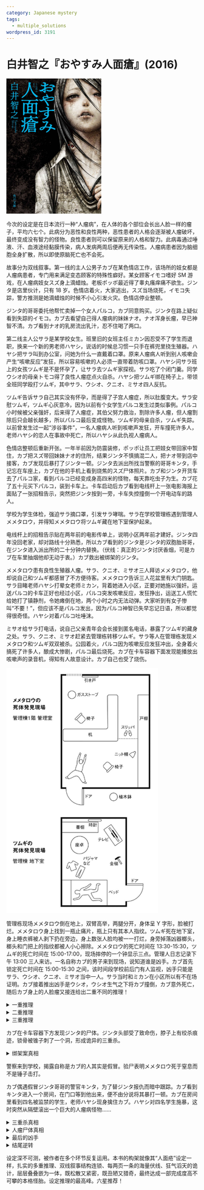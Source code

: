 ```yaml
---
category: Japanese mystery
tags:
  - multiple_solutions
wordpress_id: 3191
---
```


# 白井智之『おやすみ人面瘡』(2016)

<img src=images/2016_cover.jpg width=250/>

今次的设定是在日本流行一种“人瘤病”，在人体的各个部位会长出人脸一样的瘤子，平均六七个。此病分为恶性和良性两种，恶性患者的人格会逐渐被人瘤破坏，最终变成没有智力的怪物。良性患者则可以保留原来的人格和智力。此病毒通过唾液、汗、血液途经黏膜传染，病人发病两周后便再无传染性。人瘤病患者因为脑细胞全身扩散，所以即使原脑死亡也不会死。

故事分为双线叙事。第一线的主人公男子カブ在某色情店工作，该场所的妓女都是人瘤病患者，专门用来满足变态顾客的特殊性癖好。某女顾客イモコ嗜好 SM 游戏，在人瘤病妓女スズ身上滴蜡烛。老板ポッポ最近得了睾丸瘙痒痛不欲生。ジンタ是店里伙计，只有 18 岁。色情店着火，大家逃出，スズ当场烧死，イモコ失踪，警方推测是她滴蜡烛的时候不小心引发火灾。色情店停业整顿。

ジンタ的哥哥委托他帮忙卖掉一个女人パルコ，カブ同意购买。ジンタ在路上疑似看到失踪的イモコ。カブ去看望自己得人瘤病的妹妹ナオ。ナオ浑身长瘤，早已神智不清。カブ看到ナオ的乳房流出乳汁，忍不住喝了两口。

第二线主人公サラ是某学校女生。班里旧的女班主任ミカン因忍受不了学生而退职，换来一个新的男老师ハヤシ，说话的时候总习惯一只手在裤兜里挠生殖器。ハヤシ把サラ叫到办公室，问她为什么一直戴着口罩。原来人瘤病人听到别人咳嗽会产生“咳嗽反应”发狂，所以容易咳嗽的人必须一直带着防咳口罩。ハヤシ问サラ班上的女孩ツムギ是不是怀孕了，让サラ去ツムギ家探视。サラ吃了个闭门羹。同学ウシオ的母亲トモコ得了良性人瘤症点火自杀。ハヤシ把ツムギ绑在椅子上，带领全班同学殴打ツムギ，其中サラ、ウシオ、クニオ、ミサオ四人反抗。

ツムギ告诉サラ自己其实没有怀孕，而是得了子宫人瘤症，所以肚腹变大。サラ安慰ツムギ，ツムギ心灰意冷，因为以前有个女学生パルコ发生过类似事例。パルコ小时候被父亲强奸，后来得了人瘤症，其伯父努力救治，割除许多人瘤，但人瘤割除后只会越长越多，所以パルコ最后变成怪物。ツムギ的母亲自杀，ツムギ失踪。以前曾发生过一起“涉谷事件”，一名人瘤病人听到咳嗽声发狂，开车撞死许多人，老师ハヤシ的恋人在事故中死亡，所以ハヤシ从此仇视人瘤病人。

色情店整顿后重新开张。一年半前因为防震装修，ポッポ让员工把妓女带回家中暂住，カブ把スズ带回妹妹ナオ的住所，结果ジンタ不慎搞混二人，把ナオ带到店中接客，カブ发现后暴打了ジンタ一顿。ジンタ去派出所找当警察的哥哥キンタ，手记忘在车座上，カブ在他的手机上看到烧焦的スズ尸体照片。カブ和ジンタ开货车去了パルコ家，看到パルコ已经变成身高四米的怪物，每天靠吃虫子为生。カブ花了五十元买下パルコ，装到卡车上。卡车启动后カブ看到电线杆上一张电影海报上面贴了一张招租告示，突然把ジンタ按到一旁，卡车失控撞倒一个开电动车的路人。

学校为学生体检，强迫サラ摘口罩，引发サラ哮喘。サラ在学校管理栋遇到管理人メメタロウ，并得知メメタロウ将ツムギ藏在地下室保护起来。

电线杆上的招租告示贴在两年前的电影传单上，说明小区两年前才建好。ジンタ四年没回老家，却对路线十分熟悉，所以カブ看到的ジンタ是ジンタ的双胞胎哥哥，在ジンタ进入派出所的二十分钟内替换。（伏线：真正的ジンタ讨厌香烟，可是カブ在车里抽烟他却无动于衷。）カブ救出被绑架的ジンタ。

メメタロウ患有良性生殖器人瘤。サラ、クニオ、ミサオ三人拜访メメタロウ，他却说自己和ツムギ都感冒了不方便待客。メメタロウ告诉三人花盆里有大门钥匙。サラ目睹老师ハヤシ打晕女老师ミカン，背着她进入小区，正要对她施以强奸。运送パルコ的卡车正好也经过小区，パルコ突发咳嗽反应，发狂挣出，运送工人慌忙给她打了镇静剂，令她瘫倒在地，两个小时之内无法动弹。大家听到有女子惨叫“不要！”，但应该不是パルコ发出，因为パルコ神智已失早忘记日语，所以都觉得很奇怪。ハヤシ对着パルコ吐唾沫。

ミサオ给サラ打电话，说自己父亲青年会会长接到匿名电话，暴露了ツムギ的藏身之处。サラ、クニオ、ミサオ赶紧去管理栋转移ツムギ。サラ等人在管理栋发现メメタロウ和ツムギ双双被杀。公园着火，パルコ因为咳嗽反应发狂冲出，全身着火搞死了许多人，酿成大惨剧，パルコ最后烧死。カブ在卡车容器下面发现能播放出咳嗽声的录音机，得知有人故意设计。カブ自己也受了烧伤。

<img src=images/2016_death_scenes.jpg width=400/>

管理栋现场メメタロウ倒在地上，双臂高举，两腿分开，身体呈 Y 字形，脸被打烂。メメタロウ身上找到一瓶止痛片，瓶上只有其本人指纹。ツムギ死在地下室，身上睡衣裤被人剥下扔在旁边，身上数张人脸均被一一打烂，身旁掉落凶器榔头，榔头和门把上的指纹都被人小心擦除。メメタロウ的死亡时间在 13:30-15:30，ツムギ的死亡时间在 15:00-17:00，现场摔停的一个钟显示三点。管理人日志记录下午 13:00 三人来访。一名自称カブ的男子来到现场，说知道谁是凶手。カブ首先锁定死亡时间在 15:00-15:30 之间，该时间段学校前后门有人监视，凶手只能是サラ、ウシオ、クニオ、ミサオ当中一人。サラ当时和ミカン在小区所以有不在场证明。カブ接着推出凶手是ウシオ，ウシオ生气之下将カブ撞倒，カブ意外死亡，随后カブ身上的人脸瘤又接连给出二重不同的推理！

<details><summary>一重推理</summary>
メメタロウ头痛找药房拿药，药房不给，只好空手而还。现场メメタロウ身上的药只能是凶手给的。药瓶上留有メメタロウ的指纹，凶手仔细擦除榔头和门把上的指纹，却没有擦除药瓶上的指纹，是因为不担心在药瓶上留下指纹。凶手是手烧伤没有指纹的ウシオ，他并不是真的要擦除指纹，而是要把嫌疑导向别人。
</details>

<details><summary>二重推理</summary>
メメタロウ身上有药瓶是因为凶手和メメタロウ争斗时划坏了裤子，所以凶手和メメタロウ交换裤子，药瓶是凶手带在身上的。凶手满足三个条件：身上带药，身穿校服裤子，没时间回家。凶手是クニオ。
</details>

<details><summary>三重推理</summary>
凶手没有拿走现场药瓶是因为当时不知道，サラ、クニオ、ミサオ三人来到现场后发现后メメタロウ身上药瓶，凶手那时才发觉。サラ有不在场证明，クニオ中途出去叫警察，只有ミサオ有机会调换药瓶。凶手是ミサオ。
</details>

カブ在卡车容器下方发现ジンタ的尸体。ジンタ头部受了致命伤，脖子上有绞杀痕迹，锁骨被锥子刺了一个洞，形成诡异的三重杀。

<details><summary>绑架案真相</summary>
ジンタ被カブ解救出来之后曾提到过パルコ吃虫子的事情。如果和カブ一起去パルコ家的ジンタ其实是ジンタ的哥哥假冒，那么ジンタ不应该知道パルコ吃虫子的事情，这个矛盾说明被解救出来的ジンタ也是ジンタ的哥哥假冒。ジンタ的哥哥假冒ジンタ被カブ识破之后，再次假冒“被绑架的ジンタ”被カブ解救！杀死ジンタ的凶手是ジンタ的哥哥。其实ジンタ早已死亡，ジンタ的哥哥冒充他是为了假装他还活着，给自己制造不在场证明。
</details>

警察来到学校，揭露自称是カブ的人其实是假冒。验尸表明メメタロウ死于窒息而不是锤子击打。

カブ偶遇假冒ジンタ哥哥的警官キンタ，为了替ジンタ报仇而暗中跟踪。カブ看到キンタ进入一个房间，在门口等到他出来，便不由分说将其暴打一顿。カブ在房间里看到四名被监禁的学生，老师ハヤシ现身擒住カブ。ハヤシ对四名学生施暴，这时突然从隔壁滚出一个巨大的人瘤病怪物……

<details><summary>三重杀真相</summary>
三个疑点：
<ol>
<li>女客人イモコ来店里的时候穿了外套看不出性别，可是ジンタ知道イモコ的性别。（伏线：ポッポ听了ジンタ的话反问“月经”？）</li>
<li>ジンタ手机照片中的烧焦尸体黏着烧焦的衣服，但スズ与イモコ玩 SM 时已脱光，所以烧焦尸体不是スズ。</li>
<li>运送パルコ的途中カブ曾经咳嗽，可是パルコ当时没有发狂，只是发出呻吟声。</li>
</ol>

ジンタ想救出恋人パルコ，在运送パルコ的中途交换货车，用录音机播放呻吟声，假装パルコ在车上。ジンタ杀死イモコ之后放火，烧焦尸体不是スズ而是イモコ。ジンタ偷出スズ，不断割去スズ身上的人瘤使其变成大怪物，用来替换パルコ。公园因咳嗽反应发狂的怪物不是パルコ而是スズ，スズ冲出时ジンタ脑部受到撞击死亡，但ジンタ身上的人瘤令其不死。被人瘤控制的ジンタ为了止血所以勒住自己脖子，为了呼气所以在锁骨上开洞，于是身上留下了三重杀的伤口。结尾出现的怪物是パルコ，后来被现身的ジンタ安抚。
</details>

<details><summary>人瘤尸体真相</summary>
老师ハヤシ＝色情店老板ポッポ（伏线：睾丸瘙痒）。

以下三件事同时发生在下午 16:00 左右：
<ol>
<li>ハヤシ（ポッポ）强奸ミカン。</li>
<li>パルコ出现咳嗽反应，冲出来被打了镇静剂，送回家中。</li>
<li>ツムギ被杀时喊“不要！”</li>
</ol>
如果警察调查ツムギ的死亡时间，ハヤシ（ポッポ）便会知道パルコ在 16:00 暴走，但那时她应该已被运走，由此可推知ジンタ的同伙偷偷将パルコ运回小区，那样ジンタ的营救计划便会破产。（伏线：カブ看到パルコ吃虫子，所以那时パルコ还没打镇静剂，发生咳嗽反应只能是在运走之后，工人将パルコ运回小区。）ジンタ和キンタ为了挽救计划，只好将ツムギ的死亡时间伪装提前。キンタ在附近得到一具早先死亡的路人尸体（伏线：卡车失控撞倒路人），打算把路人尸体运到管理室，误导ツムギ和路人同时在下午 15:00-15:30 死亡。ジンタ给ミサオ的父亲打了匿名电话，キンタ搬运尸体时发现学校前后门有学生监视，无奈メメタロウ只好自己扮演尸体，用锤子将自己睾丸人瘤打烂，假扮成打烂的人脸，头藏在裤子里，双臂分开扮演双腿，双腿戴手套扮演双手。案发后キンタ再将打烂人脸的路人尸体抽空搬入现场，假冒成メメタロウ的尸体。
</details>

<details><summary>最后的凶手</summary>
两个条件矛盾：
<ol>
<li>メメタロウ的日志记载他每天 15:30 准时检查门窗上锁，所以杀死ツムギ的凶手必须在 15:30 之前进入管理栋，提前将窗户打开为之后进入做准备，因此凶手是 13:00 来的サラ、クニオ、ミサオ中的一人。サラ有不在场证明可以排除，所以凶手是クニオ、ミサオ中一人。</li>
<li>按照パルコ逃跑的时间推算，ツムギ的死亡时间在 16:00 之后。凶手等待了半个小时才行凶，是因为给ウシオ的母亲トモコ唱超度经（伏线：トモコ点火自杀，15:40 死亡），所以凶手知道トモコ的事情。クニオ、ミサオ都不知道トモコ的事情。</li>
</ol>

矛盾的根源在于“死亡时刻＝尖叫时刻＝16:00”这个假设。凶手是サラ，她的舌头上长了人瘤，所以长期戴防咳口罩掩饰。サラ和ハヤシ在小区的时候咬自己舌头发出人瘤惨叫，冒充ツムギ的叫声，给自己提供不在场证明。サラ杀死ツムギ的动机是为了减轻她的痛苦。
</details>

<details><summary>结尾逆转</summary>
死去的スズ其实是カブ的妹妹ナオ，二人身份交换。（伏线：ジンタ搞错スズ、ナオ身份，ナオ流出乳汁其实是スズ怀孕。）
</details>

设定深不可测，被作者在多个环节反复运用。本书的构架就像其“人面疮”设定一样，扎实的多重推理、双线叙事结构连锁、每两页一条的海量伏线、狂气滔天的诡计，层层叠叠嵌为一体，既松散又紧密，既丑陋又猎奇，最终达成一部完成度高不可攀的本格怪胎。设定推理的最高峰。六星推荐！